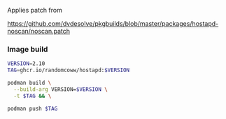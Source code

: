 Applies patch from

https://github.com/dvdesolve/pkgbuilds/blob/master/packages/hostapd-noscan/noscan.patch

### Image build

```bash
VERSION=2.10
TAG=ghcr.io/randomcoww/hostapd:$VERSION

podman build \
  --build-arg VERSION=$VERSION \
  -t $TAG && \

podman push $TAG
```